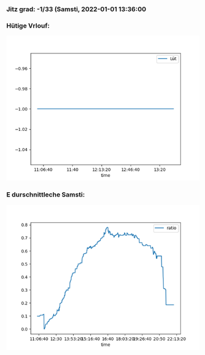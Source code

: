 ### Jitz grad: -1/33 (Samsti, 2022-01-01 13:36:00

### Hütige Vrlouf:
![Graph](Today.png)

### E durschnittleche Samsti:
![Graph](Samsti.png)